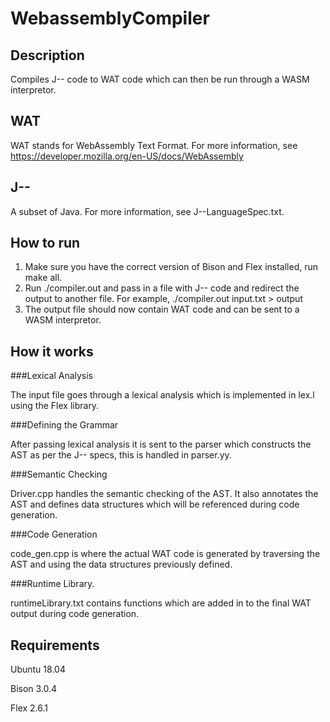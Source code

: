 # WebassemblyCompiler

## Description

Compiles J-- code to WAT code which can then be run through a WASM interpretor.

## WAT

WAT stands for WebAssembly Text Format. For more information, see https://developer.mozilla.org/en-US/docs/WebAssembly

## J--

A subset of Java. For more information, see J--LanguageSpec.txt.

## How to run 

1. Make sure you have the correct version of Bison and Flex installed, run make all. 
2. Run ./compiler.out and pass in a file with J-- code and redirect the output to another file. For example, 
./compiler.out input.txt > output 
3. The output file should now contain WAT code and can be sent to a WASM interpretor. 

## How it works

###Lexical Analysis 

The input file goes through a lexical analysis which is implemented in lex.l using the Flex library. 

###Defining the Grammar 

After passing lexical analysis it is sent to the parser which constructs the AST as per the J-- specs, this is handled in parser.yy.

###Semantic Checking

Driver.cpp handles the semantic checking of the AST. It also annotates the AST and defines data structures which will be referenced during code generation.

###Code Generation 

code_gen.cpp is where the actual WAT code is generated by traversing the AST and using the data structures previously defined.

###Runtime Library.

runtimeLibrary.txt contains functions which are added in to the final WAT output during code generation.




  

## Requirements

Ubuntu 18.04

Bison 3.0.4

Flex 2.6.1
